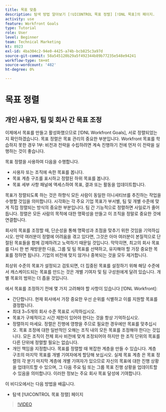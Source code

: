 ```yaml
---
title: 목표 맞춤
description: 탐색 방법 알아보기 [!UICONTROL 목표 정렬] [!DNL 목표]의 페이지.
activity: use
feature: Workfront Goals
type: Tutorial
role: User
level: Beginner
team: Technical Marketing
kt: 8923
exl-id: 4ba304c2-94e0-4425-a74b-bcb825c3a97d
source-git-commit: 58a545120b29a5f492344b89b77235e548e94241
workflow-type: tm+mt
source-wordcount: '482'
ht-degree: 0%

---
```


# 목표 정렬

## 개인 사용자, 팀 및 회사 간 목표 조정

이제에서 목표를 만들고 활성화했으므로 [!DNL Workfront Goals], 서로 정렬되었는지 확인하겠습니다. 목표 정렬은 목표 관리의 중요한 부분입니다. Workfront 목표를 학습하지 못한 경우 1부: 비전과 전략을 수립하려면 계속 진행하기 전에 먼저 이 전략을 실행하는 것이 좋습니다.

<!--Insert link to LP 1, above -->

목표 정렬을 사용하여 다음을 수행합니다.

* 사용자 또는 조직에 속한 목표를 봅니다.
* 목표 계층 구조를 표시하고 정렬된 하위 목표를 봅니다.
* 목표 세부 사항 패널에 액세스하여 목표, 결과 또는 활동을 업데이트합니다.

목표가 정렬되도록 하는 것은 하향식 모든 사람이 동일한 이니셔티브를 추진하는 작업을 수행할 것임을 의미합니다. 시각화는 각 주요 기업 목표가 부서별, 팀 및 개별 수준에 맞게 직접 정렬되는 방식의 중요한 부분입니다. 팀 간 기능적으로 정렬하면 사일로가 줄어듭니다. 정렬은 모든 사람의 목적에 대한 명확성을 만들고 이 조직을 정말로 중요한 것에 연결합니다.

회사의 목표를 조정할 때, 단순성을 통해 명확성과 초점을 맞추기 위한 것임을 기억하십시오. 만약 여러분이 정렬에 어려움을 겪고 있다면, 그것은 아마 여러분이 본질적으로 단절된 목표들을 함께 강제하려고 노력하기 때문일 것입니다. 막막히면, 최고의 회사 목표를 다시 한 번 재방문한 다음, 그룹 및 팀 목표를 선택하고, 유지해야 할 가장 중요한 목표를 정하면 됩니다. 기업의 비전에 맞지 않거나 중복되는 것을 모두 제거합니다.

최상위 수준의 목표가 설정되고 검토되면, 더 집중된 목표를 설정하기 위해 해당 수준에서 캐스케이드되는 목표를 만드는 것은 개별 기여자 및 팀 구성원에게 달려 있습니다. 개별 목표의 범위는 더 좁을 것입니다.

<!-- Pro-tips graphic -->

에서 목표를 조정하기 전에 몇 가지 고려해야 할 사항이 있습니다 [!DNL Workfront]:

* 간단합니다. 현재 회사에서 가장 중요한 우선 순위를 식별하고 이를 지원할 목표를 결정합니다.
* 최대 3~5개의 회사 수준 목표로 시작하십시오.
* 목표가 구체적이고 시간 제한이 있어야 한다는 것을 항상 기억하십시오.
* 정렬하지 마세요. 정렬은 진행에 영향을 주므로 필요한 경우에만 목표를 맞추십시오. 목표 조정에 대한 일반적인 오해는 조직 내의 모든 목표를 조정해야 한다는 것입니다. 모든 조직이 전체 회사 비전에 맞게 조정되어야 하지만 한 조직 단위의 목표를 다른 단위에 정렬할 필요는 없습니다.
* 개인 책임을 지정합니다. 목표를 정렬할 때 복잡한 계층을 만들 수 있습니다. 계층 구조의 마지막 목표를 개별 기여자에게 할당해 보십시오. 실제 목표 계층 은 목표 정렬의 각 분기 마지막 계층에 개별 기여자가 있으므로 자신의 목표에 대한 진행 상황을 업데이트할 수 있으며, 그 다음 주요 팀 또는 그룹 목표 진행 상황을 업데이트할 수 있음을 의미합니다. 이러한 정보는 주요 회사 목표 달성에 기여합니다.

이 비디오에서는 다음 방법을 배웁니다.

* 탐색 [!UICONTROL 목표 정렬] 페이지

>[!VIDEO](https://video.tv.adobe.com/v/335195/?quality=12)

